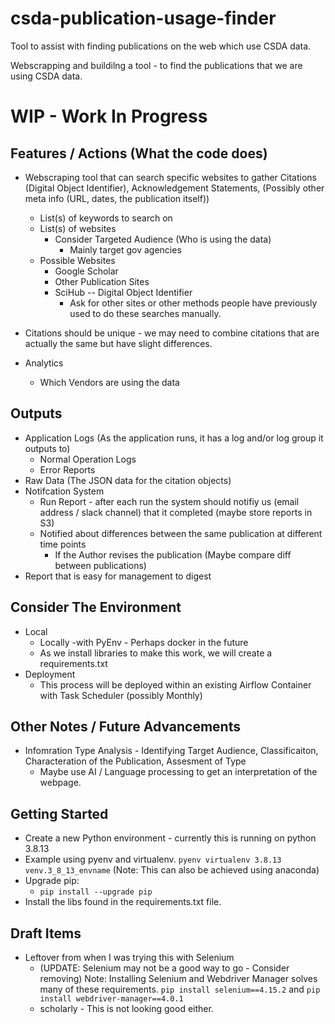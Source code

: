 # csda-publication-usage-finder
Tool to assist with finding publications on the web which use CSDA data.

Webscrapping and buildilng a tool - to find the publications that we are using CSDA data.


# WIP - Work In Progress

## Features / Actions (What the code does)
- Webscraping tool that can search specific websites to gather Citations (Digital Object Identifier), Acknowledgement Statements, (Possibly other meta info (URL, dates, the publication itself))
  - List(s) of keywords to search on
  - List(s) of websites 
    - Consider Targeted Audience (Who is using the data)
      - Mainly target gov agencies
  - Possible Websites
    - Google Scholar
    - Other Publication Sites
    - SciHub -- Digital Object Identifier
      - Ask for other sites or other methods people have previously used to do these searches manually.

- Citations should be unique - we may need to combine citations that are actually the same but have slight differences.		
- Analytics
  - Which Vendors are using the data
		

## Outputs
- Application Logs (As the application runs, it has a log and/or log group it outputs to)
  - Normal Operation Logs
  - Error Reports
- Raw Data (The JSON data for the citation objects)
- Notifcation System
  - Run Report - after each run the system should notifiy us (email address / slack channel) that it completed (maybe store reports in S3)
  - Notified about differences between the same publication at different time points
    - If the Author revises the publication (Maybe compare diff between publications)
- Report that is easy for management to digest


## Consider The Environment
- Local
  - Locally -with PyEnv - Perhaps docker in the future
  - As we install libraries to make this work, we will create a requirements.txt
- Deployment
  - This process will be deployed within an existing Airflow Container with Task Scheduler (possibly Monthly)

## Other Notes / Future Advancements
- Infomration Type Analysis - Identifying Target Audience, Classificaiton, Characteration of the Publication, Assesment of Type
  - Maybe use AI / Language processing to get an interpretation of the webpage.



## Getting Started
- Create a new Python environment - currently this is running on python 3.8.13
- Example using pyenv and virtualenv.  `pyenv virtualenv 3.8.13 venv.3_8_13_envname`  (Note: This can also be achieved using anaconda)
- Upgrade pip: 
  - `pip install --upgrade pip`
- Install the libs found in the requirements.txt file.




## Draft Items
- Leftover from when I was trying this with Selenium 
  - (UPDATE: Selenium may not be a good way to go - Consider removing) Note: Installing Selenium and Webdriver Manager solves many of these requirements.  `pip install selenium==4.15.2` and `pip install webdriver-manager==4.0.1`
  - scholarly - This is not looking good either.






